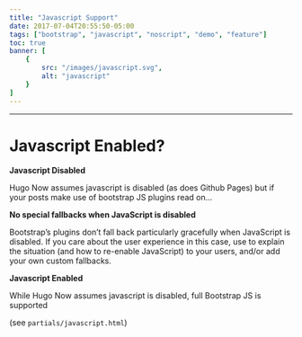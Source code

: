 ```yaml
---
title: "Javascript Support"
date: 2017-07-04T20:55:50-05:00
tags: ["bootstrap", "javascript", "noscript", "demo", "feature"]
toc: true
banner: [
    {
        src: "/images/javascript.svg",
        alt: "javascript"
    }
]
---
```


<!--more-->

---

# Javascript Enabled?

<noscript>
    <div class="bd-callout bd-callout-warning">
        <strong>Javascript Disabled</strong>
        <p>Hugo Now assumes javascript is disabled (as does Github Pages) but if your posts make use of bootstrap JS plugins read on...</p>
        <strong>No special fallbacks when JavaScript is disabled</strong>
        <p>Bootstrap’s plugins don’t fall back particularly gracefully when JavaScript is disabled. If you care about the user experience in this case, use <noscript> to explain the situation (and how to re-enable JavaScript) to your users, and/or add your own custom fallbacks.
        </p>
    </div>
</noscript>

<div id="js-enabled-msg" class="bd-callout bd-callout-success js-enabled">
    <strong>Javascript Enabled</strong>
    <p>While Hugo Now assumes javascript is disabled, full Bootstrap JS is supported</p>
    <p>(see <code>partials/javascript.html</code>)</p>
</div>

<!-- jQuery not loaded yet -->
<script type="text/javascript">
    var element = document.getElementById('js-enabled-msg')
    element.style.display = 'block';
</script>